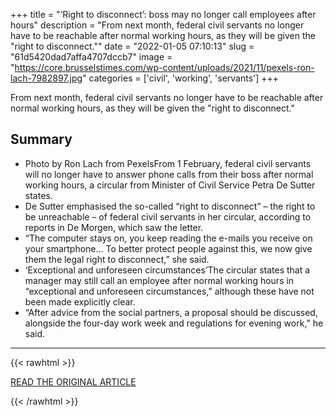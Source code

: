 +++
title = "‘Right to disconnect’: boss may no longer call employees after hours"
description = "From next month, federal civil servants no longer have to be reachable after normal working hours, as they will be given the \"right to disconnect.\""
date = "2022-01-05 07:10:13"
slug = "61d5420dad7affa4707dccb7"
image = "https://core.brusselstimes.com/wp-content/uploads/2021/11/pexels-ron-lach-7982897.jpg"
categories = ['civil', 'working', 'servants']
+++

From next month, federal civil servants no longer have to be reachable after normal working hours, as they will be given the \"right to disconnect.\"

## Summary

- Photo by Ron Lach from PexelsFrom 1 February, federal civil servants will no longer have to answer phone calls from their boss after normal working hours, a circular from Minister of Civil Service Petra De Sutter states.
- De Sutter emphasised the so-called “right to disconnect” – the right to be unreachable – of federal civil servants in her circular, according to reports in De Morgen, which saw the letter.
- “The computer stays on, you keep reading the e-mails you receive on your smartphone… To better protect people against this, we now give them the legal right to disconnect,” she said.
- ‘Exceptional and unforeseen circumstances’The circular states that a manager may still call an employee after normal working hours in “exceptional and unforeseen circumstances,” although these have not been made explicitly clear.
- “After advice from the social partners, a proposal should be discussed, alongside the four-day work week and regulations for evening work,” he said.

---

{{< rawhtml >}}
  <p class="article-category">
    <a target="_blank" href="https://www.brusselstimes.com/belgium/200332/right-to-disconnect-boss-may-no-longer-call-employees-after-hours">READ THE ORIGINAL ARTICLE</a>
  </p>
{{< /rawhtml >}}
